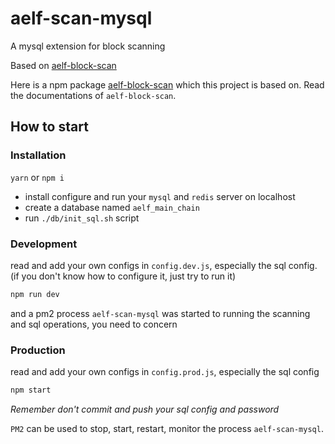 # aelf-scan-mysql

A mysql extension for block scanning

Based on [aelf-block-scan](https://github.com/AElfProject/aelf-block-scan)

Here is a npm package [aelf-block-scan](https://www.npmjs.com/package/aelf-block-scan) which this project is based on. Read the documentations of `aelf-block-scan`.

## How to start

### Installation

`yarn` or `npm i`

- install configure and run your `mysql` and `redis` server on localhost
- create a database named `aelf_main_chain`
- run `./db/init_sql.sh` script

### Development

read and add your own configs in `config.dev.js`, especially the sql config.(if you don't know how to configure it, just try to run it)

```bash
npm run dev
```

and a pm2 process `aelf-scan-mysql` was started to running the scanning and sql operations, you need to concern

### Production

read and add your own configs in `config.prod.js`, especially the sql config

```bash
npm start
```

_Remember don't commit and push your sql config and password_

`PM2` can be used to stop, start, restart, monitor the process `aelf-scan-mysql`.

